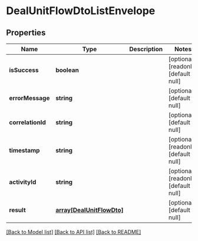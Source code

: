 # DealUnitFlowDtoListEnvelope

## Properties
Name | Type | Description | Notes
------------ | ------------- | ------------- | -------------
**isSuccess** | **boolean** |  | [optional] [readonly] [default to null]
**errorMessage** | **string** |  | [optional] [default to null]
**correlationId** | **string** |  | [optional] [default to null]
**timestamp** | **string** |  | [optional] [readonly] [default to null]
**activityId** | **string** |  | [optional] [readonly] [default to null]
**result** | [**array[DealUnitFlowDto]**](DealUnitFlowDto.md) |  | [optional] [default to null]

[[Back to Model list]](../README.md#documentation-for-models) [[Back to API list]](../README.md#documentation-for-api-endpoints) [[Back to README]](../README.md)


